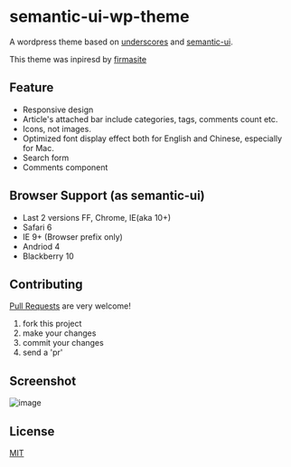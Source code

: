 # semantic-ui-wp-theme

A wordpress theme based on [underscores](http://underscores.me/) and [semantic-ui](http://semantic-ui.com). 

This theme was inpiresd by [firmasite](https://wordpress.org/themes/firmasite)

## Feature

* Responsive design
* Article's attached bar include categories, tags, comments count etc.
* Icons, not images.
* Optimized font display effect both for English and Chinese, especially for Mac.
* Search form
* Comments component

## Browser Support (as semantic-ui)

* Last 2 versions FF, Chrome, IE(aka 10+)
* Safari 6
* IE 9+ (Browser prefix only)
* Andriod 4
* Blackberry 10

## Contributing

[Pull Requests](https://github.com/leopku/semantic-ui-wp-theme/pulls) are very welcome!

1. fork this project
2. make your changes
3. commit your changes
4. send a 'pr'

## Screenshot

![image](https://raw.github.com/leopku/semantic-ui-wp-theme/master/screenshot.png)

## License

[MIT](http://opensource.org/licenses/MIT)